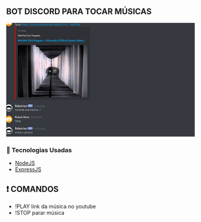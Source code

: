 

## BOT DISCORD PARA TOCAR MÚSICAS

<div align="center" style="margin-bottom: 20px;">
<img alt="BOT" src="img.png" width="auto" heigth="auto"/>
</div>

### :rocket:   Tecnologias Usadas

- [NodeJS](https://nodejs.org/en/)
- [ExpressJS](https://expressjs.com/pt-br/)

## :exclamation: COMANDOS
- !PLAY link da música no youtube
- !STOP parar música
